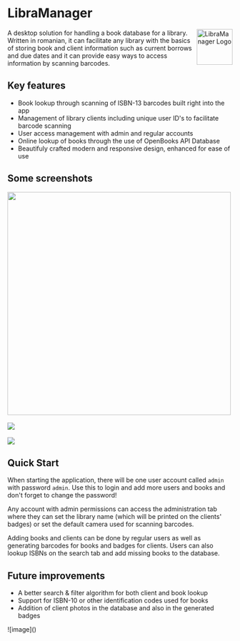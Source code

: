 <h1>LibraManager</h1>
<img align="right" src="https://github.com/user-attachments/assets/5b3e0c7f-e5f0-4e8a-b757-abd2e5582f01" height="80" alt="LibraManager Logo" />
A desktop solution for handling a book database for a library. Written in romanian, it can facilitate any library with the basics of storing book and client information such as current borrows and due dates and it can provide easy ways to access information by scanning barcodes.

<h2>Key features</h2>
<ul>
  <li>Book lookup through scanning of ISBN-13 barcodes built right into the app</li>
  <li>Management of library clients including unique user ID's to facilitate barcode scanning</li>
  <li>User access management with admin and regular accounts</li>
  <li>Online lookup of books through the use of OpenBooks API Database</li>
  <li>Beautifuly crafted modern and responsive design, enhanced for ease of use</li>
</ul>

<h2>Some screenshots</h2>
<img src="https://github.com/user-attachments/assets/c6a1db25-c8b7-46c9-ada2-8acab2a4b3ea" align="center" height="500"/>
<br><br>
<img src="https://github.com/user-attachments/assets/24dad27a-2685-4626-97f6-058620fcc9cf" align="center"/>
<br><br>
<img src="https://github.com/user-attachments/assets/67b4d7c5-af70-4233-a8c0-f8c473f60b80" align="center"/>

<h2>Quick Start</h2>
<p>When starting the application, there will be one user account called <code>admin</code> with password <code>admin</code>. Use this to login and add more users and books and don't forget to change the password!</p>
<p>Any account with admin permissions can access the administration tab where they can set the library name (which will be printed on the clients' badges) or set the default camera used for scanning barcodes.</p>
<p>Adding books and clients can be done by regular users as well as generating barcodes for books and badges for clients. Users can also lookup ISBNs on the search tab and add missing books to the database.</p>
<h2>Future improvements</h2>
<ul>
  <li>A better search & filter algorithm for both client and book lookup</li>
  <li>Support for ISBN-10 or other identification codes used for books</li>
  <li>Addition of client photos in the database and also in the generated badges</li>
</ul>
![image]()
